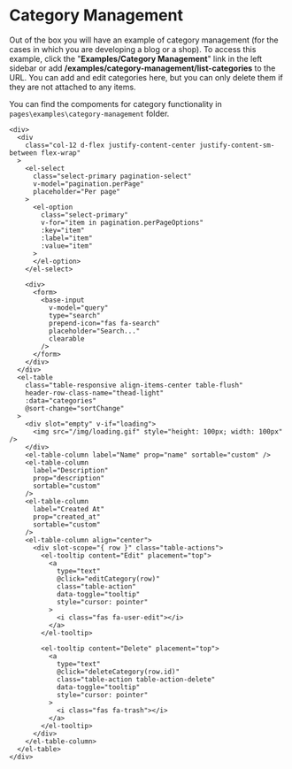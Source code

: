 # Category Management

Out of the box you will have an example of category management (for the cases in which you are developing a blog or a shop). To access this example, click the "**Examples/Category Management**" link in the left sidebar or add **/examples/category-management/list-categories** to the URL.
You can add and edit categories here, but you can only delete them if they are not attached to any items.

You can find the compoments for category functionality in `pages\examples\category-management` folder.

```
<div>
  <div
    class="col-12 d-flex justify-content-center justify-content-sm-between flex-wrap"
  >
    <el-select
      class="select-primary pagination-select"
      v-model="pagination.perPage"
      placeholder="Per page"
    >
      <el-option
        class="select-primary"
        v-for="item in pagination.perPageOptions"
        :key="item"
        :label="item"
        :value="item"
      >
      </el-option>
    </el-select>

    <div>
      <form>
        <base-input
          v-model="query"
          type="search"
          prepend-icon="fas fa-search"
          placeholder="Search..."
          clearable
        />
      </form>
    </div>
  </div>
  <el-table
    class="table-responsive align-items-center table-flush"
    header-row-class-name="thead-light"
    :data="categories"
    @sort-change="sortChange"
  >
    <div slot="empty" v-if="loading">
      <img src="/img/loading.gif" style="height: 100px; width: 100px" />
    </div>
    <el-table-column label="Name" prop="name" sortable="custom" />
    <el-table-column
      label="Description"
      prop="description"
      sortable="custom"
    />
    <el-table-column
      label="Created At"
      prop="created_at"
      sortable="custom"
    />
    <el-table-column align="center">
      <div slot-scope="{ row }" class="table-actions">
        <el-tooltip content="Edit" placement="top">
          <a
            type="text"
            @click="editCategory(row)"
            class="table-action"
            data-toggle="tooltip"
            style="cursor: pointer"
          >
            <i class="fas fa-user-edit"></i>
          </a>
        </el-tooltip>

        <el-tooltip content="Delete" placement="top">
          <a
            type="text"
            @click="deleteCategory(row.id)"
            class="table-action table-action-delete"
            data-toggle="tooltip"
            style="cursor: pointer"
          >
            <i class="fas fa-trash"></i>
          </a>
        </el-tooltip>
      </div>
    </el-table-column>
  </el-table>
</div>
```
